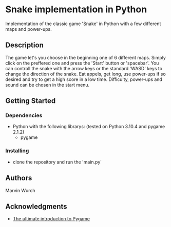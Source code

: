 # Snake implementation in Python

Implementation of the classic game 'Snake' in Python with a few different maps and power-ups.

## Description

The game let's you choose in the beginning one of 6 different maps. Simply click on the preffered one and press the 'Start' button or 'spacebar'.
You can controll the snake with the arrow keys or the standard 'WASD' keys to change the direction of the snake.
Eat appels, get long, use power-ups if so desired and try to get a high score in a low time.
Difficulty, power-ups and sound can be chosen in the start menu.
 
## Getting Started

### Dependencies

* Python with the following librarys: (tested on Python 3.10.4 and pygame 2.1.2)
    * pygame

### Installing

* clone the repository and run the 'main.py'

## Authors

Marvin Wurch

## Acknowledgments

* [The ultimate introduction to Pygame](https://www.youtube.com/watch?v=AY9MnQ4x3zk)
